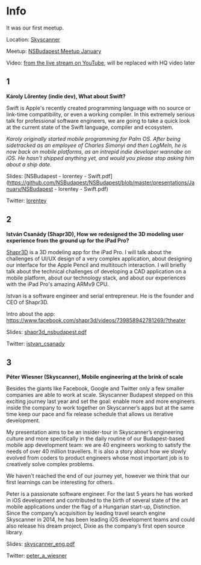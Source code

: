 Info
===========

It was our first meetup.

Location: [Skyscanner](https://www.google.hu/maps/place/K%C3%A1roly+krt.+6,+Budapest,+1052/@47.494654,19.0571683,17z)

Meetup: [NSBudapest Meetup January](http://www.meetup.com/NSBudapest/events/227291358/)

Video: [from the live stream on YouTube](https://www.youtube.com/watch?v=LKDBEi6tQwU), will be replaced with HQ video later

1
---
**Károly Lőrentey (indie dev), What about Swift?**

Swift is Apple's recently created programming language with no source or link-time compatibility, or even a working compiler. In this extremely serious talk for professional software engineers, we are going to take a quick look at the current state of the Swift language, compiler and ecosystem.

*Karoly originally started mobile programming for Palm OS. After being sidetracked as an employee of Charles Simonyi and then LogMeIn, he is now back on mobile platforms, as an intrepid indie developer wannabe on iOS. He hasn't shipped anything yet, and would you please stop asking him about a ship date.*

Slides: [NSBudapest - lorentey - Swift.pdf](https://github.com/NSBudapest/NSBudapest/blob/master/presentations/January/NSBudapest - lorentey - Swift.pdf)

Twitter: [lorentey](https://twitter.com/lorentey)

2
---

**István Csanády (Shapr3D), How we redesigned the 3D modeling user experience from the ground up for the iPad Pro?**

[Shapr3D](http://www.shapr3d.com/) is a 3D modeling app for the iPad Pro. I will talk about the challenges of UI/UX design of a very complex application, about designing our interface for the Apple Pencil and multitouch interaction. I will briefly talk about the technical challenges of developing a CAD application on a mobile platform, about our technology stack, and about our experiences with the iPad Pro's amazing ARMv9 CPU.

Istvan is a software engineer and serial entrepreneur. He is the founder and CEO of Shapr3D.

Intro about the app: https://www.facebook.com/shapr3d/videos/739858942781269/?theater

Slides: [shapr3d_nsbudapest.pdf](https://github.com/NSBudapest/NSBudapest/blob/master/presentations/January/shapr3d_nsbudapest.pdf)

Twitter: [istvan_csanady](https://twitter.com/istvan_csanady)

3
---

**Péter Wiesner (Skyscanner), Mobile engineering at the brink of scale**

Besides the giants like Facebook, Google and Twitter only a few smaller companies are able to work at scale. Skyscanner Budapest stepped on this exciting journey last year and set the goal: enable more and more engineers inside the company to work together on Skyscanner’s apps but at the same time keep our pace and fix release schedule that allows us iterative development.

My presentation aims to be an insider-tour in Skyscanner’s engineering culture and more specifically in the daily routine of our Budapest-based mobile app development team: we are 40 engineers working to satisfy the needs of over 40 million travellers. It is also a story about how we slowly evolved from coders to product engineers whose most important job is to creatively solve complex problems.

We haven't reached the end of our journey yet, however we think that our first learnings can be interesting for others.

Peter is a passionate software engineer. For the last 5 years he has worked in iOS development and contributed to the birth of several state of the art mobile applications under the flag of a Hungarian start-up, Distinction. Since the company’s acquisition by leading travel search engine Skyscanner in 2014, he has been leading iOS development teams and could also release his dream project, Dixie as the company’s first open source library.

Slides: [skyscanner_eng.pdf](https://github.com/NSBudapest/NSBudapest/blob/master/presentations/January/skyscanner_eng.pdf)

Twitter: [peter_a_wiesner](https://twitter.com/peter_a_wiesner)
